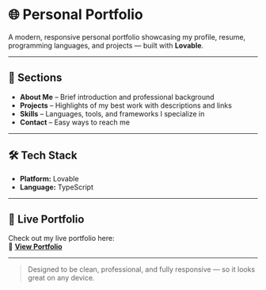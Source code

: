 # 🌐 Personal Portfolio

A modern, responsive personal portfolio showcasing my profile, resume, programming languages, and projects — built with **Lovable**.

---

## 📄 Sections
- **About Me** – Brief introduction and professional background  
- **Projects** – Highlights of my best work with descriptions and links  
- **Skills** – Languages, tools, and frameworks I specialize in  
- **Contact** – Easy ways to reach me  

---

## 🛠️ Tech Stack
- **Platform:** Lovable  
- **Language:** TypeScript  

---

## 🚀 Live Portfolio
Check out my live portfolio here:  
🔗 **[View Portfolio](https://lovable.dev/projects/3d8ca660-52f3-4036-9327-94c683853677)**

---

> Designed to be clean, professional, and fully responsive — so it looks great on any device.
